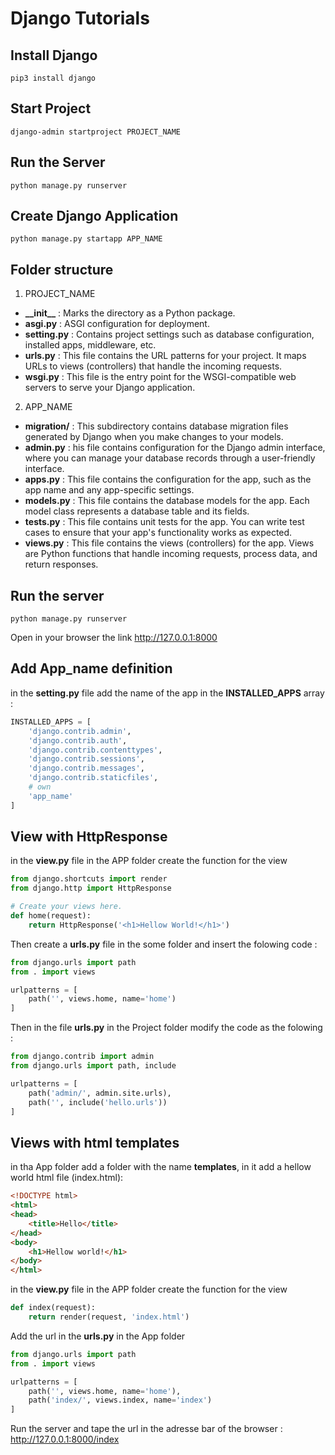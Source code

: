 # Django Tutorials

## Install Django

```shell
pip3 install django
```

## Start Project

```shell
django-admin startproject PROJECT_NAME
```

## Run the Server

```shell
python manage.py runserver
```

## Create Django Application

```shell
python manage.py startapp APP_NAME
```



## Folder structure

1. PROJECT_NAME
* __\_\_init\_\___ : Marks the directory as a Python package.
* __asgi\.py__ : ASGI configuration for deployment.
* __setting\.py__ : Contains project settings such as database configuration, installed apps, middleware, etc.
* __urls\.py__ : This file contains the URL patterns for your project. It maps URLs to views (controllers) that handle the incoming requests.
* __wsgi\.py__ : This file is the entry point for the WSGI-compatible web servers to serve your Django application.
2. APP_NAME
* __migration/__ : This subdirectory contains database migration files generated by Django when you make changes to your models.
* __admin\.py__ : his file contains configuration for the Django admin interface, where you can manage your database records through a user-friendly interface.
* __apps\.py__ : This file contains the configuration for the app, such as the app name and any app-specific settings.
* __models\.py__ : This file contains the database models for the app. Each model class represents a database table and its fields.
* __tests\.py__ : This file contains unit tests for the app. You can write test cases to ensure that your app's functionality works as expected.
* __views\.py__ : This file contains the views (controllers) for the app. Views are Python functions that handle incoming requests, process data, and return responses.

## Run the server
```shell
python manage.py runserver
```
Open in your browser the link http://127.0.0.1:8000


## Add  App_name definition
in the __setting\.py__ file add the name of the app in the __INSTALLED_APPS__ array :
```python
INSTALLED_APPS = [
    'django.contrib.admin',
    'django.contrib.auth',
    'django.contrib.contenttypes',
    'django.contrib.sessions',
    'django.contrib.messages',
    'django.contrib.staticfiles',
    # own
    'app_name'
]
```

## View with HttpResponse
in the __view\.py__ file in the APP folder create the function for the view
```python
from django.shortcuts import render
from django.http import HttpResponse

# Create your views here.
def home(request):
    return HttpResponse('<h1>Hellow World!</h1>')
```
Then create a __urls\.py__ file in the some folder and insert the folowing code :
```python
from django.urls import path
from . import views

urlpatterns = [
    path('', views.home, name='home')
]
```
Then in the file __urls\.py__ in the Project folder modify the code as the folowing :
```python
from django.contrib import admin
from django.urls import path, include

urlpatterns = [
    path('admin/', admin.site.urls),
    path('', include('hello.urls'))
]
```

## Views with html templates

in tha App folder add a folder with the name __templates__, in it add a hellow world html file (index.html):

```html
<!DOCTYPE html>
<html>
<head>
    <title>Hello</title>
</head>
<body>
    <h1>Hellow world!</h1>   
</body>
</html>
```
in the __view\.py__ file in the APP folder create the function for the view

```python
def index(request):
    return render(request, 'index.html')
```
Add the url in the __urls\.py__ in the App folder
```python
from django.urls import path
from . import views

urlpatterns = [
    path('', views.home, name='home'),
    path('index/', views.index, name='index')
]
```
Run the server and tape the url in the adresse bar of the browser : http://127.0.0.1:8000/index